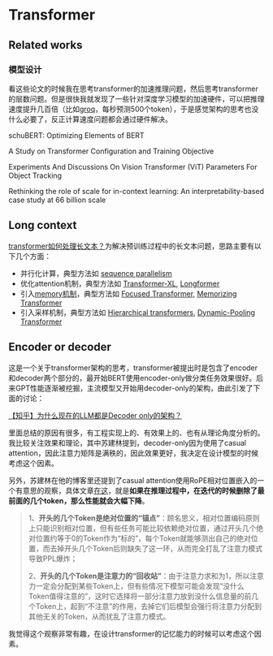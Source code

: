 # Transformer



## Related works


### 模型设计

看这些论文的时候我在思考transformer的加速推理问题，然后思考transformer的层数问题。但是很快我就发现了一些针对深度学习模型的加速硬件，可以把推理速度提升几百倍（比如[groq](https://groq.com)，每秒预测500个token），于是感觉架构的思考也没什么必要了，反正计算速度问题都会通过硬件解决。

schuBERT: Optimizing Elements of BERT

A Study on Transformer Configuration and Training Objective

Experiments And Discussions On Vision Transformer (ViT) Parameters For Object Tracking

Rethinking the role of scale for in-context learning: An interpretability-based case study at 66 billion scale

## Long context



[transformer如何处理长文本？](https://www.zhihu.com/question/635395282)为解决预训练过程中的长文本问题，思路主要有以下几个方面：

- 并行化计算，典型方法如 [sequence parallelism](https://arxiv.org/abs/2105.13120)
- 优化attention机制，典型方法如 [Transformer-XL](https://arxiv.org/abs/1901.02860), [Longformer](https://arxiv.org/abs/2004.05150)
- 引入[memory机制](Memory%20transformer.md)，典型方法如 [Focused Transformer](https://arxiv.org/abs/2307.03170), [Memorizing Transformer](https://arxiv.org/abs/2203.08913)
- 引入采样机制，典型方法如 [Hierarchical transformers](https://arxiv.org/abs/2110.13711), [Dynamic-Pooling Transformer](https://arxiv.org/abs/2211.09761)

## Encoder or decoder

这是一个关于transformer架构的思考，transformer被提出时是包含了encoder和decoder两个部分的，最开始BERT使用encoder-only做分类任务效果很好。后来GPT性能逐渐被挖掘，主流模型又开始用decoder-only的架构，由此引发了下面的讨论：

[【知乎】为什么现在的LLM都是Decoder only的架构？](https://www.zhihu.com/question/588325646)

里面总结的原因有很多，有工程实现上的、有效果上的、也有从理论角度分析的。我比较关注效果和理论，其中苏建林提到，decoder-only因为使用了casual attention，因此注意力矩阵是满秩的，因此效果更好，我决定在设计模型的时候考虑这个因素。

另外，苏建林在他的博客里还提到了casual attention使用RoPE相对位置嵌入的一个有意思的观察，具体文章[在这](https://kexue.fm/archives/9948)，就是**如果在推理过程中，在迭代的时候删除了最前面的几个token，那么性能就会大幅下降**。

> 1、**开头的几个Token是绝对位置的“锚点”**：顾名思义，相对位置编码原则上只能识别相对位置，但有些任务可能比较依赖绝对位置，通过开头几个绝对位置约等于0的Token作为“标的”，每个Token就能够测出自己的绝对位置，而去掉开头几个Token后则缺失了这一环，从而完全打乱了注意力模式导致PPL爆炸；
> 
 > 2、**开头的几个Token是注意力的“回收站”**：由于注意力求和为1，所以注意力一定会分配到某些Token上，但有些情况下模型可能会发现“没什么Token值得注意的”，这时它选择将一部分注意力放到没什么信息量的前几个Token上，起到“不注意”的作用，去掉它们后模型会强行将注意力分配到其他无关的Token，从而扰乱了注意力模式。

我觉得这个观察非常有趣，在设计transformer的记忆能力的时候可以考虑这个因素。












